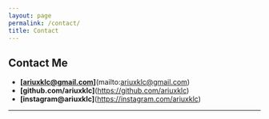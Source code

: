 ```yaml
---
layout: page
permalink: /contact/
title: Contact
---
```


## Contact Me

- **[ariuxklc@gmail.com]**(mailto:ariuxklc@gmail.com)
- **[github.com/ariuxklc]**(https://github.com/ariuxklc)  
- **[instagram@ariuxklc]**(https://instagram.com/ariuxklc)  

---
